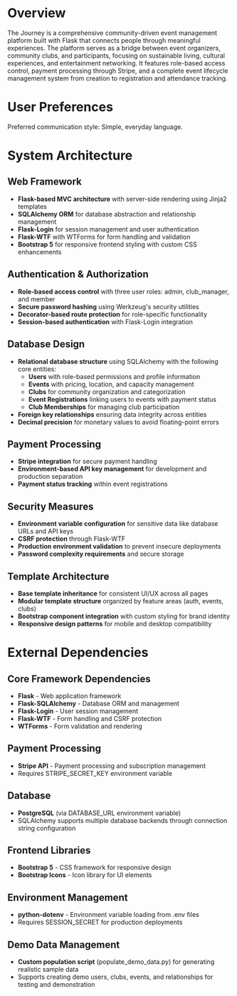 # Overview

The Journey is a comprehensive community-driven event management platform built with Flask that connects people through meaningful experiences. The platform serves as a bridge between event organizers, community clubs, and participants, focusing on sustainable living, cultural experiences, and entertainment networking. It features role-based access control, payment processing through Stripe, and a complete event lifecycle management system from creation to registration and attendance tracking.

# User Preferences

Preferred communication style: Simple, everyday language.

# System Architecture

## Web Framework
- **Flask-based MVC architecture** with server-side rendering using Jinja2 templates
- **SQLAlchemy ORM** for database abstraction and relationship management
- **Flask-Login** for session management and user authentication
- **Flask-WTF** with WTForms for form handling and validation
- **Bootstrap 5** for responsive frontend styling with custom CSS enhancements

## Authentication & Authorization
- **Role-based access control** with three user roles: admin, club_manager, and member
- **Secure password hashing** using Werkzeug's security utilities
- **Decorator-based route protection** for role-specific functionality
- **Session-based authentication** with Flask-Login integration

## Database Design
- **Relational database structure** using SQLAlchemy with the following core entities:
  - **Users** with role-based permissions and profile information
  - **Events** with pricing, location, and capacity management
  - **Clubs** for community organization and categorization
  - **Event Registrations** linking users to events with payment status
  - **Club Memberships** for managing club participation
- **Foreign key relationships** ensuring data integrity across entities
- **Decimal precision** for monetary values to avoid floating-point errors

## Payment Processing
- **Stripe integration** for secure payment handling
- **Environment-based API key management** for development and production separation
- **Payment status tracking** within event registrations

## Security Measures
- **Environment variable configuration** for sensitive data like database URLs and API keys
- **CSRF protection** through Flask-WTF
- **Production environment validation** to prevent insecure deployments
- **Password complexity requirements** and secure storage

## Template Architecture
- **Base template inheritance** for consistent UI/UX across all pages
- **Modular template structure** organized by feature areas (auth, events, clubs)
- **Bootstrap component integration** with custom styling for brand identity
- **Responsive design patterns** for mobile and desktop compatibility

# External Dependencies

## Core Framework Dependencies
- **Flask** - Web application framework
- **Flask-SQLAlchemy** - Database ORM and management
- **Flask-Login** - User session management
- **Flask-WTF** - Form handling and CSRF protection
- **WTForms** - Form validation and rendering

## Payment Processing
- **Stripe API** - Payment processing and subscription management
- Requires STRIPE_SECRET_KEY environment variable

## Database
- **PostgreSQL** (via DATABASE_URL environment variable)
- SQLAlchemy supports multiple database backends through connection string configuration

## Frontend Libraries
- **Bootstrap 5** - CSS framework for responsive design
- **Bootstrap Icons** - Icon library for UI elements

## Environment Management
- **python-dotenv** - Environment variable loading from .env files
- Requires SESSION_SECRET for production deployments

## Demo Data Management
- **Custom population script** (populate_demo_data.py) for generating realistic sample data
- Supports creating demo users, clubs, events, and relationships for testing and demonstration